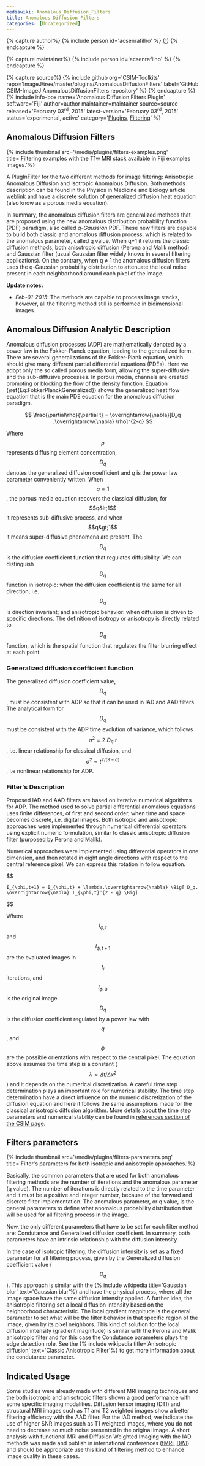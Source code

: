 ```yaml
---
mediawiki: Anomalous_Diffusion_Filters
title: Anomalous Diffusion Filters
categories: [Uncategorized]
---
```



{% capture author%}
{% include person id='acsenrafilho' %} ([1](mailto:acsenrafilho@gmail.com))
{% endcapture %}

{% capture maintainer%}
{% include person id='acsenrafilho' %}
{% endcapture %}

{% capture source%}
{% include github org='CSIM-Toolkits' repo='ImageJ/tree/master/plugins/AnomalousDiffusionFilters' label='GitHub CSIM-ImageJ AnomalousDiffusionFilters repository' %}
{% endcapture %}
{% include info-box name='Anomalous Diffusion Filters PlugIn' software='Fiji' author=author maintainer=maintainer source=source released='February 03<sup>rd</sup>, 2015' latest-version='February 03<sup>rd</sup>, 2015' status='experimental, active' category='[Plugins](/plugin-index), [Filtering](/plugin-index#filtering)' %}

## Anomalous Diffusion Filters

{% include thumbnail src='/media/plugins/filters-examples.png' title='Filtering examples with the T1w MRI stack available in Fiji examples images.'%}

A PlugInFilter for the two different methods for image filtering: Anisotropic Anomalous Diffusion and Isotropic Anomalous Diffusion. Both methods description can be found in the Physics in Medicine and Biology article [weblink](http://dx.doi.org/10.1088/0031-9155/60/6/2355) and have a discrete solution of generalized diffusion heat equation (also know as a porous media equation).

In summary, the anomalous diffusion filters are generalized methods that are proposed using the new anomalous distribution probability function (PDF) paradigm, also called *q-Gaussian* PDF. These new filters are capable to build both classic and anomalous diffusion process, which is related to the anomalous parameter, called q value. When q=1 it returns the classic diffusion methods, both anisotropic diffusion (Perona and Malik method) and Gaussian filter (usual Gaussian filter widely knows in several filtering applications). On the contrary, when q ≠ 1 the anomalous diffusion filters uses the q-Gaussian probability distribution to attenuate the local noise present in each neighborhood around each pixel of the image.

**Update notes:**

-   *Feb-01-2015*: The methods are capable to process image stacks, however, all the filtering method still is performed in bidimensional images.

## Anomalous Diffusion Analytic Description

Anomalous diffusion processes (ADP) are mathematically denoted by a power law in the Fokker-Planck equation, leading to the generalized form. There are several generalizations of the Fokker-Plank equation, which should give many different partial differential equations (PDEs). Here we adopt only the so called porous media form, allowing the super-diffusive and the sub-diffusive processes. In porous media, channels are created promoting or blocking the flow of the density function. Equation (\\ref{Eq:FokkerPlanckGeneralized}) shows the generalized heat flow equation that is the main PDE equation for the anomalous diffusion paradigm.

$$ \frac{\partial\rho}{\partial t} = \overrightarrow{\nabla}[D_q .\overrightarrow{\nabla} \rho]^{2-q} $$

Where $$\rho$$ represents diffusing element concentration, $$D_q$$ denotes the generalized diffusion coefficient and $q$ is the power law parameter conveniently written. When $$q=1$$, the porous media equation recovers the classical diffusion, for $$q&lt;1$$ it represents sub-diffusive process, and when $$q&gt;1$$ it means super-diffusive phenomena are present. The $$D_q$$ is the diffusion coefficient function that regulates diffusibility. We can distinguish $$D_q$$ function in isotropic: when the diffusion coefficient is the same for all direction, i.e. $$D_q$$ is direction invariant; and anisotropic behavior: when diffusion is driven to specific directions. The definition of isotropy or anisotropy is directly related to $$D_{q}$$ function, which is the spatial function that regulates the filter blurring effect at each point.

### Generalized diffusion coefficient function

The generalized diffusion coefficient value, $$D_q$$, must be consistent with ADP so that it can be used in IAD and AAD filters. The analytical form for $$D_q$$ must be consistent with the ADP time evolution of variance, which follows $$\sigma^{2} = 2.D_q.t$$, i.e. linear relationship for classical diffusion, and $$\sigma^{2} \propto t^{2/(3-q)}$$, i.e nonlinear relationship for ADP.

### Filter's Description

Proposed IAD and AAD filters are based on iterative numerical algorithms for ADP. The method used to solve partial differential anomalous equations uses finite differences, of first and second order, when time and space becomes discrete, i.e. digital images. Both isotropic and anisotropic approaches were implemented through numerical differential operators using explicit numeric formulation, similar to classic anisotropic diffusion filter (purposed by Perona and Malik).

Numerical approaches were implemented using differential operators in one dimension, and then rotated in eight angle directions with respect to the central reference pixel. We can express this rotation in follow equation.

$$

`I_{\phi,t+1} = I_{\phi,t} + \lambda.\overrightarrow{\nabla} \Big[ D_q. \overrightarrow{\nabla} I_{\phi,t}^{2 - q} \Big]`

$$

Where $$I_{\phi,t}$$ and $$I_{\phi,t+1}$$ are the evaluated images in $$t_i$$ iterations, and $$I_{\phi,0}$$ is the original image. $$D_{q}$$ is the diffusion coefficient regulated by a power law with $$\textit{q}$$, and $$\phi$$ are the possible orientations with respect to the central pixel. The equation above assumes the time step is a constant ($$\lambda \propto \Delta t/\Delta x^2$$) and it depends on the numerical discretization. A careful time step determination plays an important role for numerical stability. The time step determination have a direct influence on the numeric discretization of the diffusion equation and here it follows the same assumptions made for the classical anisotropic diffusion algorithm. More details about the time step parameters and numerical stability can be found in [references section of the CSIM page](/orgs/csim-lab#publications).

## Filters parameters

{% include thumbnail src='/media/plugins/filters-parameters.png' title='Filter\'s parameters for both isotropic and anisotropic approaches.'%}

Basically, the common parameters that are used for both anomalous filtering methods are the number of iterations and the anomalous parameter (q value). The number of iterations is directly related to the time parameter and it must be a positive and integer number, because of the forward and discrete filter implementation. The anomalous parameter, or q value, is the general parameters to define what anomalous probability distribution that will be used for all filtering process in the image.

Now, the only different parameters that have to be set for each filter method are: Condutance and Generalized diffusion coefficient. In summary, both parameters have an intrinsic relationship with the diffusion intensity.

In the case of isotropic filtering, the diffusion intensity is set as a fixed parameter for all filtering process, given by the Generalized diffusion coefficient value ($$D_q$$). This approach is similar with the {% include wikipedia title='Gaussian blur' text='Gaussian blur'%} and have the physical process, where all the image space have the same diffusion intensity applied. A further idea, the anisotropic filtering set a local diffusion intensity based on the neighborhood characteristic. The local gradient magnitude is the general parameter to set what will be the filter behavior in that specific region of the image, given by its pixel neighbors. This kind of solution for the local diffusion intensity (gradient magnitude) is similar with the Perona and Malik anisotropic filter and for this case the Condutance parameters plays the edge detection role. See the {% include wikipedia title='Anisotropic diffusion' text='Classic Anisotropic Filter'%} to get more information about the condutance parameter.

## Indicated Usage

Some studies were already made with different MRI imaging techniques and the both isotropic and anisotropic filters shown a good performance with some specific imaging modalities. Diffusion tensor imaging (DTI) and structural MRI images such as T1 and T2 weighted images show a better filtering efficiency with the AAD filter. For the IAD method, we indicate the use of higher SNR images such as T1 weighted images, where you do not need to decrease so much noise presented in the original image. A short analysis with functional MRI and Diffusion Weighted Imaging with the IAD methods was made and publish in international conferences ([fMRI](http://www.ncbi.nlm.nih.gov/pubmed/25570699), [DWI](http://www.ncbi.nlm.nih.gov/pubmed/24110614)) and should be appropriate use this kind of filtering method to enhance image quality in these cases.
